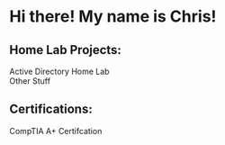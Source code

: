 <h1>Hi there! My name is Chris!</h1>

<h2>Home Lab Projects:</h2>
Active Directory Home Lab
<br/>
Other Stuff

<h2>Certifications:</h2>
CompTIA A+ Certifcation
<br/>

<!--
**cdouglas8899/cdouglas8899** is a ✨ _special_ ✨ repository because its `README.md` (this file) appears on your GitHub profile.

Here are some ideas to get you started:

- 🔭 I’m currently working on ...
- 🌱 I’m currently learning ...
- 👯 I’m looking to collaborate on ...
- 🤔 I’m looking for help with ...
- 💬 Ask me about ...
- 📫 How to reach me: ...
- 😄 Pronouns: ...
- ⚡ Fun fact: ...
-->
